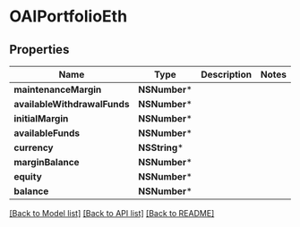 # OAIPortfolioEth

## Properties
Name | Type | Description | Notes
------------ | ------------- | ------------- | -------------
**maintenanceMargin** | **NSNumber*** |  | 
**availableWithdrawalFunds** | **NSNumber*** |  | 
**initialMargin** | **NSNumber*** |  | 
**availableFunds** | **NSNumber*** |  | 
**currency** | **NSString*** |  | 
**marginBalance** | **NSNumber*** |  | 
**equity** | **NSNumber*** |  | 
**balance** | **NSNumber*** |  | 

[[Back to Model list]](../README.md#documentation-for-models) [[Back to API list]](../README.md#documentation-for-api-endpoints) [[Back to README]](../README.md)


